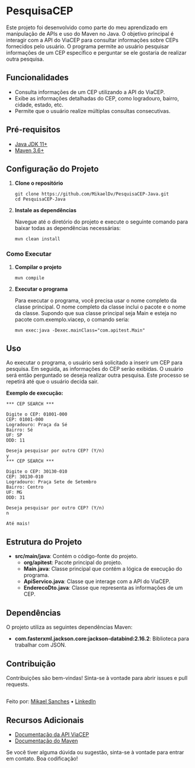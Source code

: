 # PesquisaCEP

Este projeto foi desenvolvido como parte do meu aprendizado em manipulação de APIs e uso do Maven no Java. O objetivo principal é interagir com a API do ViaCEP para consultar informações sobre CEPs fornecidos pelo usuário. O programa permite ao usuário pesquisar informações de um CEP específico e perguntar se ele gostaria de realizar outra pesquisa.

## Funcionalidades

- Consulta informações de um CEP utilizando a API do ViaCEP.
- Exibe as informações detalhadas do CEP, como logradouro, bairro, cidade, estado, etc.
- Permite que o usuário realize múltiplas consultas consecutivas.

## Pré-requisitos

- [Java JDK 11+](https://www.oracle.com/java/technologies/javase-jdk11-downloads.html)
- [Maven 3.6+](https://maven.apache.org/download.cgi)

## Configuração do Projeto

1. **Clone o repositório**

   ```
   git clone https://github.com/MikaelDv/PesquisaCEP-Java.git
   cd PesquisaCEP-Java
   ```
2. **Instale as dependências**

   Navegue até o diretório do projeto e execute o seguinte comando para baixar todas as dependências necessárias:

   ```
   mvn clean install
   ```
### Como Executar
1. **Compilar o projeto**

   ```
   mvn compile
   ```
3. **Executar o programa**

   Para executar o programa, você precisa usar o nome completo da classe principal. O nome completo da classe inclui o pacote e o nome da classe. Supondo que sua classe principal seja Main e esteja no pacote com.exemplo.viacep, o comando seria:
   ```
   mvn exec:java -Dexec.mainClass="com.apitest.Main"
   ```

## Uso
Ao executar o programa, o usuário será solicitado a inserir um CEP para pesquisa. Em seguida, as informações do CEP serão exibidas. O usuário será então perguntado se deseja realizar outra pesquisa. Este processo se repetirá até que o usuário decida sair.

**Exemplo de execução:**
```
*** CEP SEARCH ***

Digite o CEP: 01001-000
CEP: 01001-000
Logradouro: Praça da Sé
Bairro: Sé
UF: SP
DDD: 11

Deseja pesquisar por outro CEP? (Y/n)
y
*** CEP SEARCH ***

Digite o CEP: 30130-010
CEP: 30130-010
Logradouro: Praça Sete de Setembro
Bairro: Centro
UF: MG
DDD: 31

Deseja pesquisar por outro CEP? (Y/n)
n

Até mais!
```

## Estrutura do Projeto
- **src/main/java**: Contém o código-fonte do projeto.
  - **org/apitest**: Pacote principal do projeto.
  - **Main.java**: Classe principal que contém a lógica de execução do programa.
  - **ApiServico.java**: Classe que interage com a API do ViaCEP.
  - **EnderecoDto.java**: Classe que representa as informações de um CEP.
    
## Dependências
O projeto utiliza as seguintes dependências Maven:

- **com.fasterxml.jackson.core:jackson-databind:2.16.2**: Biblioteca para trabalhar com JSON.

## Contribuição
Contribuições são bem-vindas! Sinta-se à vontade para abrir issues e pull requests.

##

Feito por: [Mikael Sanches](https://www.github.com/MikaelDv) • [LinkedIn](https://www.linkedin.com/in/enzo-mikael-sanches-baptista-paes-fontes-531302297/)
##

## Recursos Adicionais
- [Documentação da API ViaCEP](https://viacep.com.br/)
- [Documentação do Maven](https://maven.apache.org/guides/index.html)
  
Se você tiver alguma dúvida ou sugestão, sinta-se à vontade para entrar em contato. Boa codificação!
